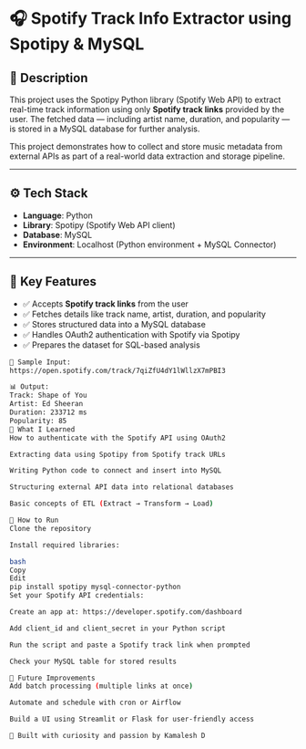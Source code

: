 # 🎧 Spotify Track Info Extractor using Spotipy & MySQL

## 📝 Description

This project uses the Spotipy Python library (Spotify Web API) to extract real-time track information using only **Spotify track links** provided by the user. The fetched data — including artist name, duration, and popularity — is stored in a MySQL database for further analysis.

This project demonstrates how to collect and store music metadata from external APIs as part of a real-world data extraction and storage pipeline.

---

## ⚙️ Tech Stack

- **Language**: Python  
- **Library**: Spotipy (Spotify Web API client)  
- **Database**: MySQL  
- **Environment**: Localhost (Python environment + MySQL Connector)

---

## 🚀 Key Features

- ✅ Accepts **Spotify track links** from the user
- ✅ Fetches details like track name, artist, duration, and popularity
- ✅ Stores structured data into a MySQL database
- ✅ Handles OAuth2 authentication with Spotify via Spotipy
- ✅ Prepares the dataset for SQL-based analysis



```bash
🔗 Sample Input: 
https://open.spotify.com/track/7qiZfU4dY1lWllzX7mPBI3

📊 Output:
Track: Shape of You  
Artist: Ed Sheeran  
Duration: 233712 ms  
Popularity: 85  
🧠 What I Learned
How to authenticate with the Spotify API using OAuth2

Extracting data using Spotipy from Spotify track URLs

Writing Python code to connect and insert into MySQL

Structuring external API data into relational databases

Basic concepts of ETL (Extract → Transform → Load)

🔗 How to Run
Clone the repository

Install required libraries:

bash
Copy
Edit
pip install spotipy mysql-connector-python
Set your Spotify API credentials:

Create an app at: https://developer.spotify.com/dashboard

Add client_id and client_secret in your Python script

Run the script and paste a Spotify track link when prompted

Check your MySQL table for stored results

📌 Future Improvements
Add batch processing (multiple links at once)

Automate and schedule with cron or Airflow

Build a UI using Streamlit or Flask for user-friendly access

🚀 Built with curiosity and passion by Kamalesh D